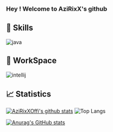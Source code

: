 ### Hey ! Welcome to AziRixX's github 

## 📡 Skills

![java](https://user-images.githubusercontent.com/41534598/108599307-ad01e700-7390-11eb-9792-d798b1a02f38.png)

## 🔧 WorkSpace

![intellij](https://user-images.githubusercontent.com/41534598/108599316-bf7c2080-7390-11eb-8d7d-2a95f97a2fda.png)

## 📈 Statistics
[![AziRixXOffi's github stats](https://github-readme-stats.vercel.app/api?username=Syrql&theme=blue-green)](https://github.com/AziRixX) ![Top Langs](https://github-readme-stats.vercel.app/api/top-langs/?username=AziRixXOffi&layout=compact&theme=blue-green)

[![Anurag's GitHub stats](https://github-readme-stats.vercel.app/api?username=AziRixXOffi&show_icons=true&theme=dracula)](https://github.com/anuraghazra/github-readme-stats)
